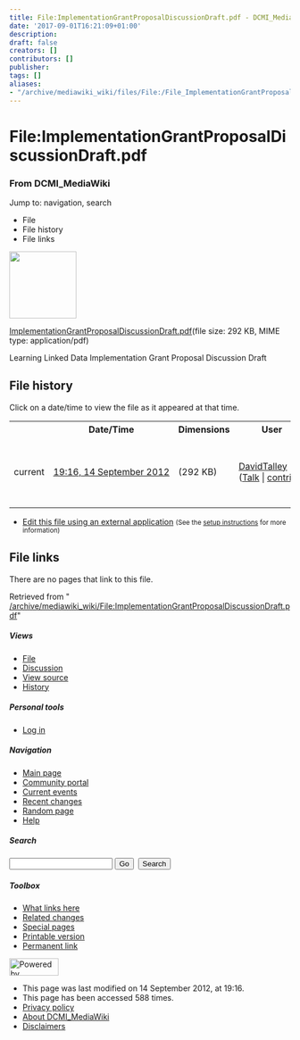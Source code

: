 ```yaml
---
title: File:ImplementationGrantProposalDiscussionDraft.pdf - DCMI_MediaWiki
date: '2017-09-01T16:21:09+01:00'
description: 
draft: false
creators: []
contributors: []
publisher: 
tags: []
aliases:
- "/archive/mediawiki_wiki/files/File:/File_ImplementationGrantProposalDiscussionDraft.pdf.html"
---
```


<a id="top"></a>
# File:ImplementationGrantProposalDiscussionDraft.pdf

### From DCMI\_MediaWiki

Jump to: navigation, search
<!-- start content -->
- File
- File history
- File links

 [<img alt="" src="/skins/common/images/icons/fileicon-pdf.png" width="120" height="120">](/archive/mediawiki_wiki/files/ImplementationGrantProposalDiscussionDraft.pdf)

[ImplementationGrantProposalDiscussionDraft.pdf](/archive/mediawiki_wiki/files/ImplementationGrantProposalDiscussionDraft.pdf "ImplementationGrantProposalDiscussionDraft.pdf")‎(file size: 292 KB, MIME type: application/pdf)

Learning Linked Data Implementation Grant Proposal Discussion Draft

<!-- 
NewPP limit report
Preprocessor node count: 1/1000000
Post-expand include size: 0/2097152 bytes
Template argument size: 0/2097152 bytes
Expensive parser function count: 0/100
-->
## File history

Click on a date/time to view the file as it appeared at that time.

<table class="wikitable filehistory">
  <tr>
    <td></td>
    <th>Date/Time</th>
    <th>Dimensions</th>
    <th>User</th>
    <th>Comment</th>
  </tr>
  <tr>
    <td>current</td>
    <td class="filehistory-selected" style="white-space: nowrap;"><a href="/archive/mediawiki_wiki/files/ImplementationGrantProposalDiscussionDraft.pdf">19:16, 14 September 2012</a></td>
    <td> <span style="white-space: nowrap;">(292 KB)</span>
    </td>
    <td>
      <a href="/index.php?title=User:DavidTalley&amp;action=edit&amp;redlink=1" class="new mw-userlink" title="User:DavidTalley (page does not exist)">DavidTalley</a> <span style="white-space: nowrap;"> <span class="mw-usertoollinks">(<a href="/index.php?title=User_talk:DavidTalley&amp;action=edit&amp;redlink=1" class="new" title="User talk:DavidTalley (page does not exist)">Talk</a> | <a href="/index.php/Special:Contributions/DavidTalley" title="Special:Contributions/DavidTalley">contribs</a>)</span></span>
    </td>
    <td> <span class="comment">(Learning Linked Data Implementation Grant Proposal Discussion Draft)</span>
    </td>
  </tr>
</table>

  

- [Edit this file using an external application](/index.php?title=File:ImplementationGrantProposalDiscussionDraft.pdf&action=edit&externaledit=true&mode=file "File:ImplementationGrantProposalDiscussionDraft.pdf") <small>(See the <a href="http://www.mediawiki.org/wiki/Manual:External_editors" class="external text" rel="nofollow">setup instructions</a> for more information)</small>

## File links

There are no pages that link to this file.

Retrieved from " [/archive/mediawiki_wiki/File:ImplementationGrantProposalDiscussionDraft.pdf](/archive/mediawiki_wiki/files/File:/File:ImplementationGrantProposalDiscussionDraft.pdf.html)"

<!-- end content -->

##### Views

- [File](/archive/mediawiki_wiki/files/File:/File:ImplementationGrantProposalDiscussionDraft.pdf.html "View the file page [c]")
- [Discussion](/index.php?title=File_talk:ImplementationGrantProposalDiscussionDraft.pdf&action=edit&redlink=1 "Discussion about the content page [t]")
- [View source](/index.php?title=File:ImplementationGrantProposalDiscussionDraft.pdf&action=edit "This page is protected.
You can view its source [e]")
- [History](/index.php?title=File:ImplementationGrantProposalDiscussionDraft.pdf&action=history "Past revisions of this page [h]")

##### Personal tools

- [Log in](/index.php?title=Special:UserLogin&returnto=File:ImplementationGrantProposalDiscussionDraft.pdf "You are encouraged to log in; however, it is not mandatory [o]")

<script type="text/javascript"> if (window.isMSIE55) fixalpha(); </script>

##### Navigation

- [Main page](/index.php/Main_Page "Visit the main page [z]")
- [Community portal](/index.php/DCMI_MediaWiki:Community_portal "About the project, what you can do, where to find things")
- [Current events](/index.php/DCMI_MediaWiki:Current_events "Find background information on current events")
- [Recent changes](/index.php/Special:RecentChanges "The list of recent changes in the wiki [r]")
- [Random page](/index.php/Special:Random "Load a random page [x]")
- [Help](/index.php/Help:Contents "The place to find out")

##### <label for="searchInput">Search</label>

<form action="/index.php" id="searchform">
				<input type="hidden" name="title" value="Special:Search">
				<input id="searchInput" title="Search DCMI_MediaWiki" accesskey="f" type="search" name="search">
				<input type="submit" name="go" class="searchButton" id="searchGoButton" value="Go" title="Go to a page with this exact name if exists"> 
				<input type="submit" name="fulltext" class="searchButton" id="mw-searchButton" value="Search" title="Search the pages for this text">
			</form>

##### Toolbox

- [What links here](/index.php/Special:WhatLinksHere/File:ImplementationGrantProposalDiscussionDraft.pdf "List of all wiki pages that link here [j]")
- [Related changes](/index.php/Special:RecentChangesLinked/File:ImplementationGrantProposalDiscussionDraft.pdf "Recent changes in pages linked from this page [k]")
- [Special pages](/index.php/Special:SpecialPages "List of all special pages [q]")
- [Printable version](/index.php?title=File:ImplementationGrantProposalDiscussionDraft.pdf&printable=yes "Printable version of this page [p]")
- [Permanent link](/index.php?title=File:ImplementationGrantProposalDiscussionDraft.pdf&oldid=3786 "Permanent link to this revision of the page")

<!-- end of the left (by default at least) column -->

 [<img src="/skins/common/images/poweredby_mediawiki_88x31.png" height="31" width="88" alt="Powered by MediaWiki">](http://www.mediawiki.org/)

- This page was last modified on 14 September 2012, at 19:16.
- This page has been accessed 588 times.
- [Privacy policy](/index.php/DCMI_MediaWiki:Privacy_policy "DCMI MediaWiki:Privacy policy")
- [About DCMI\_MediaWiki](/index.php/DCMI_MediaWiki:About "DCMI MediaWiki:About")
- [Disclaimers](/index.php/DCMI_MediaWiki:General_disclaimer "DCMI MediaWiki:General disclaimer")

<script>if (window.runOnloadHook) runOnloadHook();</script><!-- Served in 0.454 secs. -->
